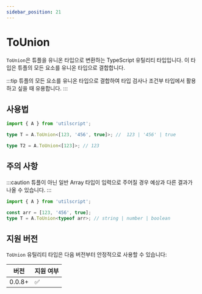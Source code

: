 ```yaml
---
sidebar_position: 21
---
```


# ToUnion

`ToUnion`은 튜플을 유니온 타입으로 변환하는 TypeScript 유틸리티 타입입니다. 이 타입은 튜플의 모든 요소를 유니온 타입으로 결합합니다.

:::tip
튜플의 모든 요소를 유니온 타입으로 결합하여 타입 검사나 조건부 타입에서 활용하고 싶을 때 유용합니다.
:::

## 사용법

```ts
import { A } from 'utilscript';

type T = A.ToUnion<[123, '456', true]>; //  123 | '456' | true

type T2 = A.ToUnion<[123]>; // 123
```

## 주의 사항

:::caution
튜플이 아닌 일반 Array 타입이 입력으로 주어질 경우 예상과 다른 결과가 나올 수 있습니다.
:::

```ts
import { A } from 'utilscript';

const arr = [123, '456', true];
type T = A.ToUnion<typeof arr>; // string | number | boolean
```

## 지원 버전

`ToUnion` 유틸리티 타입은 다음 버전부터 안정적으로 사용할 수 있습니다:

| 버전   | 지원 여부 |
| ------ | --------- |
| 0.0.8+ | ✅        |
